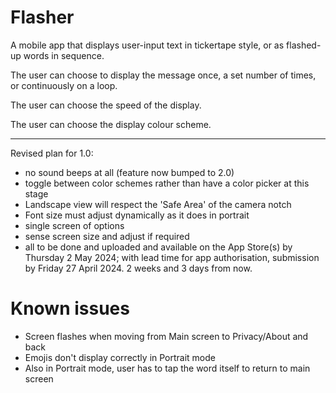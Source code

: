 # Flasher

A mobile app that displays user-input text in tickertape style, or as flashed-up words in sequence.

The user can choose to display the message once, a set number of times, or continuously on a loop.

The user can choose the speed of the display.

The user can choose the display colour scheme.

---

Revised plan for 1.0:

- no sound beeps at all (feature now bumped to 2.0)
- toggle between color schemes rather than have a color picker at this stage
- Landscape view will respect the 'Safe Area' of the camera notch
- Font size must adjust dynamically as it does in portrait
- single screen of options
- sense screen size and adjust if required
- all to be done and uploaded and available on the App Store(s) by Thursday 2 May 2024; with lead time for app authorisation, submission by Friday 27 April 2024. 2 weeks and 3 days from now.

# Known issues

- Screen flashes when moving from Main screen to Privacy/About and back
- Emojis don't display correctly in Portrait mode
- Also in Portrait mode, user has to tap the word itself to return to main screen
